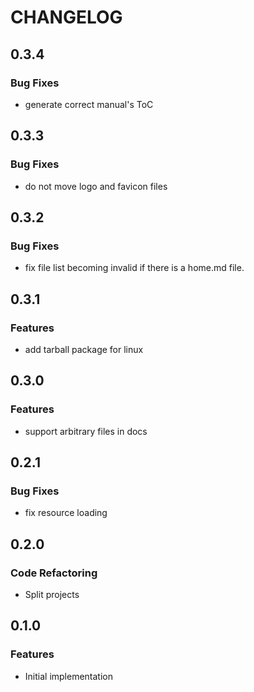 # CHANGELOG


## 0.3.4

### Bug Fixes

* generate correct manual's ToC


## 0.3.3

### Bug Fixes

* do not move logo and favicon files


## 0.3.2

### Bug Fixes

* fix file list becoming invalid if there is a home.md file.


## 0.3.1

### Features

* add tarball package for linux


## 0.3.0

### Features

* support arbitrary files in docs


## 0.2.1

### Bug Fixes

* fix resource loading


## 0.2.0

### Code Refactoring

* Split projects


## 0.1.0

### Features

* Initial implementation

